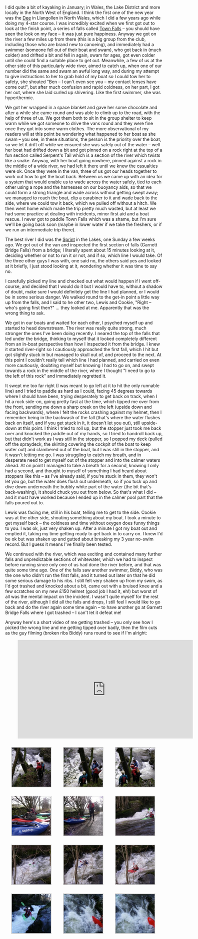 I did quite a bit of kayaking in January; in Wales, the Lake District and more locally in the North
West of England. I think the first one of the new year was
the [Dee](http://www.ukriversguidebook.co.uk/nwales/dee.htm) in Llangollen in North Wales, which I
did a few years ago while doing my 4-star course. I was incredibly excited when we first got out to
look at the finish point, a series of falls called [Town
Falls](http://www.ukriversguidebook.co.uk/nwales/deetownfalls.htm) – you should have seen the look
on my face – it was just pure happiness. Anyway we got on the river a few miles up from there (this
is a big group from the club, including those who are brand new to canoeing), and immediately had a
swimmer (someone fell out of their boat and swam), who got back in (much colder) and drifted a bit
and fell in again, swam for ages, got even colder until she could find a suitable place to get out.
Meanwhile, a few of us at the other side of this particularly wide river, aimed to catch up, when
one of our number did the same and swam an awful long way, and during my attempt to give
instructions to her to grab hold of my boat so I could tow her to safety, she shouted "Ben – I can't
even see you – my contact lenses have come out!", but after much confusion and rapid coldness, on
her part, I got her out, where she laid curled up shivering. Like the first swimmer, she was
hyperthermic.

We got her wrapped in a space blanket and gave her some chocolate and after a while she came round
and was able to climb up to the road, with the help of three of us. We got them both to sit in the
group shelter to keep warm while we got someone to drive the vans round and they were fine once they
got into some warm clothes. The more observational of my readers will at this point be wondering
what happened to her boat as she swam – you see, in these situations, the person is the priority
over the boat, so we let it drift off while we ensured she was safely out of the water – well her
boat had drifted down a bit and got pinned on a rock right at the top of a fun section called
Serpent's Tail which is a section of the river which twists like a snake. Anyway, with her boat
going nowhere, pinned against a rock in the middle of a wide river, we had left it there until we
knew the casualties were ok. Once they were in the van, three of us got our heads together to work
out how to get the boat back. Between us we came up with an idea for a system that would enable us
to wade across the water safely, tied to each other using a rope and the harnesses on our buoyancy
aids, so that we could form a strong triangle and wade across without getting swept away; we managed
to reach the boat, clip a carabiner to it and wade back to the side, where we could tow it back,
which we pulled off without a hitch. We then went home which made the trip pretty much wasted, but
at least we had some practice at dealing with incidents, minor first aid and a boat rescue. I never
got to paddle Town Falls which was a shame, but I'm sure we'll be going back soon (maybe in lower
water if we take the freshers, or if we run an intermediate trip there).

The best river I did was the [Sprint](http://www.ukriversguidebook.co.uk/nwengland/sprint.htm) in
the Lakes, one Sunday a few weeks ago. We got out of the van and inspected the first section of
falls (Garnett Bridge Falls) from a bridge; I literally spent about 15 minutes looking at it,
deciding whether or not to run it or not, and if so, which line I would take. Of the three other
guys I was with, one said no, the others said yes and looked at it briefly, I just stood looking at
it, wondering whether it was time to say no.

I carefully picked my line and checked out what would happen if I went off-course, and decided that
I would do it but I would have to, without a shadow of doubt, make sure I would definitely get the
line I had planned, or I would be in some serious danger. We walked round to the get-in point a
little way up from the falls, and I said to he other two, Lewis and Cookie, "Right – who's going
first then?" ... they looked at me. Apparently that was the wrong thing to ask.

We got in our boats and waited for each other, I psyched myself up and started to head downstream.
The river was really quite strong, much stronger the ones I've been doing recently. I neared the top
of the falls that led under the bridge, thinking to myself that it looked completely different from
an in-boat perspective than how I inspected it from the bridge. I knew it started river-right so I
cautiously approached the first fall, which I hit but got slightly stuck in but managed to skull out
of, and proceed to the next. At this point I couldn't really tell which line I had planned, and
carried on even more cautiously, doubting myself but knowing I had to go on, and swept towards a
rock in the middle of the river, where I thought "I need to go to the left of this rock" and
immediately regretted it.

It swept me too far right (I was meant to go left at it to hit the only runnable line) and I tried
to paddle as hard as I could, facing 45 degrees towards where I should have been, trying desperately
to get back on track, when I hit a rock side-on, going pretty fast at the time, which tipped me over
from the front, sending me down a sharp creek on the left (upside down and facing backwards), where
I felt the rocks crashing against my helmet, then I remember being in the backwash of the fall
(that's where the water flushes back on itself, and if you get stuck in it, it doesn't let you out),
still upside-down at this point. I think I tried to roll up, but the stopper just took me back over
and knocked the paddle out of my hands, so I tried to handroll back up, but that didn't work as I
was still in the stopper, so I popped my deck (pulled off the spraydeck, the skirting covering the
cockpit of the boat to keep water out) and clambered out of the boat, but I was still in the
stopper, and it wasn't letting me go. I was struggling to catch my breath, and in desperate need to
get myself out of the stopper and into the calmer waters ahead. At on point I managed to take a
breath for a second, knowing I only had a second, and thought to myself of something I had heard
about stoppers like this – as I've already said, if you're stuck in them, they won't let you go, but
the water does flush out underneath, so if you tuck up and dive down underneath the bubbly white
part of the water (the bit that's back-washing), it should chuck you out from below. So that's what
I did – and it must have worked because I ended up in the calmer pool part that the falls poured out
to.

Lewis was facing me, still in his boat, telling me to get to the side. Cookie was at the other side,
shouting something about my boat. I took a minute to get myself back – the coldness and time without
oxygen does funny things to you. I was ok, just very shaken up. After a minute I got my boat out and
emptied it, taking my time getting ready to get back in to carry on. I knew I'd be ok but was shaken
up and gutted about breaking my 3 year no-swim record. But I guess it means I've finally been
tested.

We continued with the river, which was exciting and contained many further falls and unpredictable
sections of whitewater, which we had to inspect before running since only one of us had done the
river before, and that was quite some time ago. One of the falls saw another swimmer, Biddy, who was
the one who didn't run the first falls, and it turned out later on that he did some serious damage
to his ribs. I still felt very shaken up from my swim, as I'd got trashed and knocked about a bit,
came out with a bruised knee and a few scratches on my new £150 helmet (good job I had it, eh!) but
worst of all was the mental impact on the incident. I wasn't quite myself for the rest of the river,
although I did all the falls and drops, I still feel I would like to go back and do the river again
some time again – to have another go at Garnett Bridge Falls where I got trashed – I can't let it
defeat me!

Anyway here's a short video of me getting trashed – you only see how I picked the wrong line and me
getting tipped over badly, then the film cuts as the guy filming (broken ribs Biddy) runs round to
see if I'm alright:

<figure>
<iframe width="560" height="315" src="https://www.youtube.com/embed/oPTsIS-IJ6I?si=bRK0m92ozhnIBO1a" title="YouTube video player" frameborder="0" allow="accelerometer; autoplay; clipboard-write; encrypted-media; gyroscope; picture-in-picture; web-share" referrerpolicy="strict-origin-when-cross-origin" allowfullscreen></iframe>
</figure>

<p>
<style type="text/css">
			#gallery-38 {
				margin: auto;
			}
			#gallery-38 .gallery-item {
				float: left;
				margin-top: 10px;
				text-align: center;
				width: 33%;
			}
			#gallery-38 img {
				border: 2px solid #cfcfcf;
			}
			#gallery-38 .gallery-caption {
				margin-left: 0;
			}
			/* see gallery_shortcode() in wp-includes/media.php */
		</style>
<div class="gallery galleryid-1304 gallery-columns-3 gallery-size-thumbnail" id="gallery-38"><dl class="gallery-item">
<dt class="gallery-icon landscape">
<img alt="" class="attachment-thumbnail size-thumbnail" decoding="async" height="125" loading="lazy" src="images/IMGP3376-150x150.jpg" width="125"/>
</dt></dl><dl class="gallery-item">
<dt class="gallery-icon landscape">
<img alt="" class="attachment-thumbnail size-thumbnail" decoding="async" height="125" loading="lazy" src="images/IMGP3379-150x150.jpg" width="125"/>
</dt></dl><dl class="gallery-item">
<dt class="gallery-icon portrait">
<img alt="" class="attachment-thumbnail size-thumbnail" decoding="async" height="125" loading="lazy" src="images/IMGP3380-150x150.jpg" width="125"/>
</dt></dl><br style="clear: both"/><dl class="gallery-item">
<dt class="gallery-icon landscape">
<img alt="" class="attachment-thumbnail size-thumbnail" decoding="async" height="125" loading="lazy" src="images/IMGP3382-150x150.jpg" width="125"/>
</dt></dl><dl class="gallery-item">
<dt class="gallery-icon landscape">
<img alt="" class="attachment-thumbnail size-thumbnail" decoding="async" height="125" loading="lazy" src="images/IMGP3384-150x150.jpg" width="125"/>
</dt></dl><dl class="gallery-item">
<dt class="gallery-icon landscape">
<img alt="" class="attachment-thumbnail size-thumbnail" decoding="async" height="125" loading="lazy" src="images/IMGP3392-150x150.jpg" width="125"/>
</dt></dl><br style="clear: both"/><dl class="gallery-item">
<dt class="gallery-icon landscape">
<img alt="" class="attachment-thumbnail size-thumbnail" decoding="async" height="125" loading="lazy" src="images/IMGP3397-150x150.jpg" width="125"/>
</dt></dl><dl class="gallery-item">
<dt class="gallery-icon landscape">
<img alt="" class="attachment-thumbnail size-thumbnail" decoding="async" height="125" loading="lazy" src="images/IMGP3398-150x150.jpg" width="125"/>
</dt></dl><dl class="gallery-item">
<dt class="gallery-icon landscape">
<img alt="" class="attachment-thumbnail size-thumbnail" decoding="async" height="125" loading="lazy" src="images/IMGP3399-150x150.jpg" width="125"/>
</dt></dl><br style="clear: both"/><dl class="gallery-item">
<dt class="gallery-icon landscape">
<img alt="" class="attachment-thumbnail size-thumbnail" decoding="async" height="125" loading="lazy" src="images/lewb-150x150.jpg" width="125"/>
</dt></dl><dl class="gallery-item">
<dt class="gallery-icon landscape">
<img alt="" class="attachment-thumbnail size-thumbnail" decoding="async" height="125" loading="lazy" sizes="auto, (max-width: 125px) 100vw, 125px" src="images/trashed-125x125.jpg" width="125"/>
</dt></dl><dl class="gallery-item">
<dt class="gallery-icon landscape">
<img alt="" class="attachment-thumbnail size-thumbnail" decoding="async" height="125" loading="lazy" src="images/trashed2-150x150.jpg" width="125"/>
</dt></dl><br style="clear: both"/>
</div>
</p>
